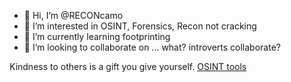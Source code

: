- 👋 Hi, I’m @RECONcamo
- 👀 I’m interested in OSINT, Forensics, Recon not cracking
- 🌱 I’m currently learning footprinting 
- 💞️ I’m looking to collaborate on ... what? introverts collaborate?

Kindness to others is a gift you give yourself.
[OSINT tools](https://github.com/RECONcamo/OSINTtools/blob/main/index.md)
<!---
RECONcamo/RECONcamo is a ✨ special ✨ repository because its `README.md` (this file) appears on your GitHub profile.
You can click the Preview link to take a look at your changes.
--->
